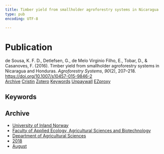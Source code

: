 ```yaml
---
title: Timber yield from smallholder agroforestry systems in Nicaragua and Honduras
type: pub
encoding: UTF-8

---
```

<h1>Publication</h1>
<article id="csl-bib-container-X6GBTTJP" class="csl-bib-container">
  <div class="csl-bib-body"> <div class="csl-entry">de Sousa, K. F. D., Detlefsen, G., de Melo Virginio Filho, E., Tobar, D., &#38; Casanoves, F. (2016). Timber yield from smallholder agroforestry systems in Nicaragua and Honduras. <i>Agroforestry Systems</i>, <i>90</i>(2), 207–218. <a href="https://doi.org/10.1007/s10457-015-9846-2">https://doi.org/10.1007/s10457-015-9846-2</a></div> </div>
  <div class="csl-bib-buttons">
    <a href="#taxonomy-article-X6GBTTJP" alt="archive" class="csl-bib-button">Archive</a>
    <a href="https://app.cristin.no/results/show.jsf?id=1603669" alt="Cristin" class="csl-bib-button">Cristin</a>
    <a href="http://zotero.org/groups/5881554/items/X6GBTTJP" alt="Zotero" class="csl-bib-button">Zotero</a>
    <a href="#keywords-article-X6GBTTJP" alt="keywords" class="csl-bib-button">Keywords</a>
    <a href="https://doi.org/10.1007/s10457-015-9846-2" alt="Unpaywall" class="csl-bib-button">Unpaywall</a>
    <a href="https://doi.org/10.1007/s10457-015-9846-2" alt="EZproxy" class="csl-bib-button">EZproxy</a>
  </div>
  <div id="csl-bib-meta-container-X6GBTTJP"></div>
</article>
<div id="csl-bib-meta-X6GBTTJP" class="csl-bib-meta">
  <article id="keywords-article-X6GBTTJP" class="keywords-article">
    <h1>Keywords</h1>
    
  </article>
  <article id="taxonomy-article-X6GBTTJP" class="taxonomy-article">
    <h1>Archive</h1>
    <ul>
      <li>
        <a href="/en/archive/?key=3DCRN523">University of Inland Norway</a>
      </li>
      <li>
        <a href="/en/archive/?key=T77LXH6D">Faculty of Applied Ecology, Agricultural Sciences and Biotechnology</a>
      </li>
      <li>
        <a href="/en/archive/?key=SSN4QLEC">Department of Agricultural Sciences</a>
      </li>
      <li>
        <a href="/en/archive/?key=6CFKCF7S">2018</a>
      </li>
      <li>
        <a href="/en/archive/?key=HEQEDDT9">August</a>
      </li>
    </ul>
  </article>
</div>
